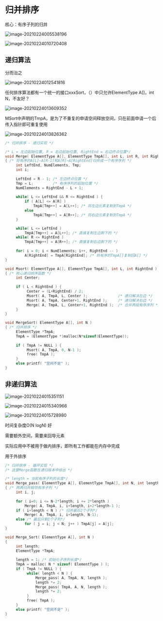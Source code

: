 # 归并排序

核心：有序子列的归并

![image-20210224005538196](assets/image-20210224005538196.png)

![image-20210224010720408](assets/image-20210224010720408.png)

## 递归算法

分而治之

![image-20210224012541816](assets/image-20210224012541816.png)

任何排序算法都有一个统一的接口xxxSort，（）中只允许ElementType A[]，int N，不友好？

![image-20210224013609352](assets/image-20210224013609352.png)

MSort中声明的TmpA，是为了不重复的申请空间释放空间，只在前面申请一个后传入指针即可重复使用

![image-20210224013826362](assets/image-20210224013826362.png)

```c
/* 归并排序 - 递归实现 */

/* L = 左边起始位置, R = 右边起始位置, RightEnd = 右边终点位置*/
void Merge( ElementType A[], ElementType TmpA[], int L, int R, int RightEnd )
{ /* 将有序的A[L]~A[R-1]和A[R]~A[RightEnd]归并成一个有序序列 */
     int LeftEnd, NumElements, Tmp;
     int i;
     
     LeftEnd = R - 1; /* 左边终点位置 */
     Tmp = L;         /* 有序序列的起始位置 */
     NumElements = RightEnd - L + 1;
     
     while( L <= LeftEnd && R <= RightEnd ) {
         if ( A[L] <= A[R] )
             TmpA[Tmp++] = A[L++]; /* 将左边元素复制到TmpA */
         else
             TmpA[Tmp++] = A[R++]; /* 将右边元素复制到TmpA */
     }

     while( L <= LeftEnd )
         TmpA[Tmp++] = A[L++]; /* 直接复制左边剩下的 */
     while( R <= RightEnd )
         TmpA[Tmp++] = A[R++]; /* 直接复制右边剩下的 */
         
     for( i = 0; i < NumElements; i++, RightEnd -- )
         A[RightEnd] = TmpA[RightEnd]; /* 将有序的TmpA[]复制回A[] */
}

void Msort( ElementType A[], ElementType TmpA[], int L, int RightEnd )
{ /* 核心递归排序函数 */ 
     int Center;
     
     if ( L < RightEnd ) {
          Center = (L+RightEnd) / 2;
          Msort( A, TmpA, L, Center );              /* 递归解决左边 */ 
          Msort( A, TmpA, Center+1, RightEnd );     /* 递归解决右边 */  
          Merge( A, TmpA, L, Center+1, RightEnd );  /* 合并两段有序序列 */ 
     }
}

void MergeSort( ElementType A[], int N )
{ /* 归并排序 */
     ElementType *TmpA;
     TmpA = (ElementType *)malloc(N*sizeof(ElementType));
     
     if ( TmpA != NULL ) {
          Msort( A, TmpA, 0, N-1 );
          free( TmpA );
     }
     else printf( "空间不足" );
}
```



## 非递归算法

![image-20210224015351151](assets/image-20210224015351151.png)

![image-20210224015340966](assets/image-20210224015340966.png)

![image-20210224015728980](assets/image-20210224015728980.png)

时间复杂度O(N logN) 好

需要额外空间，需要来回导元素

实际应用中不被用于做内排序，即所有工作都能在内存中完成

用于外排序

```c
/* 归并排序 - 循环实现 */
/* 这里Merge函数在递归版本中给出 */

/* length = 当前有序子列的长度*/
void Merge_pass( ElementType A[], ElementType TmpA[], int N, int length )
{ /* 两两归并相邻有序子列 */
     int i, j;
      
     for ( i=0; i <= N-2*length; i += 2*length )
         Merge( A, TmpA, i, i+length, i+2*length-1 );
     if ( i+length < N ) /* 归并最后2个子列*/
         Merge( A, TmpA, i, i+length, N-1);
     else /* 最后只剩1个子列*/
         for ( j = i; j < N; j++ ) TmpA[j] = A[j];
}

void Merge_Sort( ElementType A[], int N )
{ 
     int length; 
     ElementType *TmpA;
     
     length = 1; /* 初始化子序列长度*/
     TmpA = malloc( N * sizeof( ElementType ) );
     if ( TmpA != NULL ) {
          while( length < N ) {
              Merge_pass( A, TmpA, N, length );
              length *= 2;
              Merge_pass( TmpA, A, N, length );
              length *= 2;
          }
          free( TmpA );
     }
     else printf( "空间不足" );
}
```

